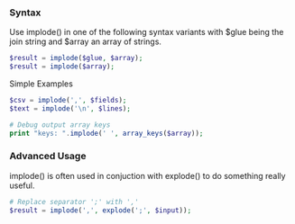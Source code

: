 ### Syntax
Use implode() in one of the following syntax variants with $glue being the join string and $array an array of strings.
```php
$result = implode($glue, $array);
$result = implode($array);
```

Simple Examples
```php
$csv = implode(',', $fields);
$text = implode('\n', $lines);

# Debug output array keys
print "keys: ".implode(' ', array_keys($array));
```
### Advanced Usage
implode() is often used in conjuction with explode() to do something really useful.
```php
# Replace separator ';' with ','
$result = implode(',', explode(';', $input));
```